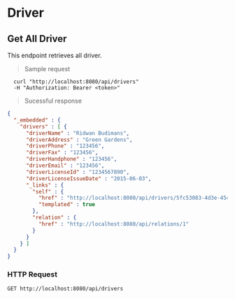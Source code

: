 # Driver

## Get All Driver
This endpoint retrieves all driver.

> Sample request

```shell
  curl "http://localhost:8080/api/drivers"
  -H "Authorization: Bearer <token>"
```

> Sucessful response

```json
{
  "_embedded" : {
    "drivers" : [ {
      "driverName" : "Ridwan Budimans",
      "driverAddress" : "Green Gardens",
      "driverPhone" : "123456",
      "driverFax" : "123456",
      "driverHandphone" : "123456",
      "driverEmail" : "123456",
      "driverLicenseId" : "1234567890",
      "driverLicenseIssueDate" : "2015-06-03",
      "_links" : {
        "self" : {
          "href" : "http://localhost:8080/api/drivers/5fc53083-4d3e-4546-97b8-b2cfd23612cc{?projection}",
          "templated" : true
        },
        "relation" : {
          "href" : "http://localhost:8080/api/relations/1"
        }
      }
    } ]
  }
}
```

### HTTP Request

`GET http://localhost:8080/api/drivers`

